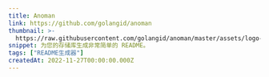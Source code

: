 ```yaml
---
title: Anoman
link: https://github.com/golangid/anoman
thumbnail: >-
  https://raw.githubusercontent.com/golangid/anoman/master/assets/logo-anoman-readme.png
snippet: 为您的存储库生成非常简单的 README。
tags: ["README生成器"]
createdAt: 2022-11-27T00:00:00.000Z
---
```

